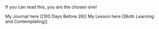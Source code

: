 If you can read this, you are the chosen one!

My Journal here [[100 Days Before 26]]
My Lesson here [[Both Learning and Contemplating]]

